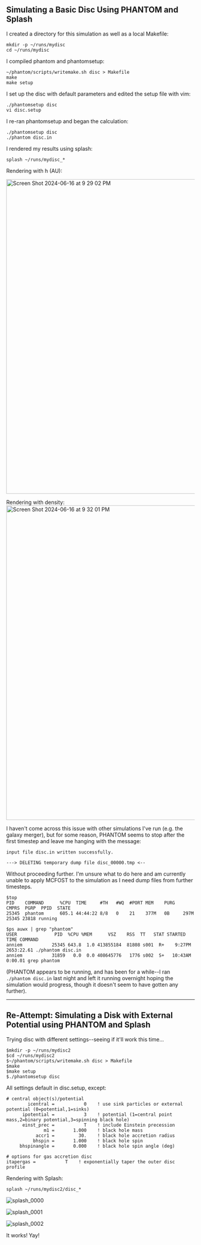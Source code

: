 ## Simulating a Basic Disc Using PHANTOM and Splash

I created a directory for this simulation as well as a local Makefile:

    mkdir -p ~/runs/mydisc
    cd ~/runs/mydisc

I compiled phantom and phantomsetup:

    ~/phantom/scripts/writemake.sh disc > Makefile
    make
    make setup

I set up the disc with default parameters and edited the setup file with vim:

    ./phantomsetup disc
    vi disc.setup

I re-ran phantomsetup and began the calculation:

    ./phantomsetup disc
    ./phantom disc.in

I rendered my results using splash:

    splash ~/runs/mydisc_*

Rendering with h (AU):

<img width="838" alt="Screen Shot 2024-06-16 at 9 29 02 PM" src="https://github.com/annadmitrieff/Classwork-and-Notes/assets/142821835/ea4d762a-9949-412f-8701-fefe69c796d0">

Rendering with density:
<img width="838" alt="Screen Shot 2024-06-16 at 9 32 01 PM" src="https://github.com/annadmitrieff/Classwork-and-Notes/assets/142821835/200f8746-59f9-40fc-bda1-6f4cd9c86aad">

I haven't come across this issue with other simulations I've run (e.g. the galaxy merger), but for some reason, PHANTOM seems to stop after the first timestep and leave me hanging with the message:

    input file disc.in written successfully.

    ---> DELETING temporary dump file disc_00000.tmp <--

  Without proceeding further. I'm unsure what to do here and am currently unable to apply MCFOST to the simulation as I need dump files from further timesteps.

    $top
    PID    COMMAND      %CPU  TIME     #TH   #WQ  #PORT MEM    PURG   CMPRS  PGRP  PPID  STATE
    25345  phantom      605.1 44:44:22 8/8   0    21    377M   0B     297M   25345 23818 running
    
    $ps auwx | grep "phantom"
    USER              PID  %CPU %MEM      VSZ    RSS  TT   STAT STARTED      TIME COMMAND
    anniem           25345 643.8  1.0 413855184  81808 s001  R+    9:27PM 2653:22.61 ./phantom disc.in
    anniem           31859   0.0  0.0 408645776   1776 s002  S+   10:43AM   0:00.01 grep phantom

(PHANTOM appears to be running, and has been for a while--I ran `./phantom disc.in` last night and left it running overnight hoping the simulation would progress, though it doesn't seem to have gotten any further).

***

## Re-Attempt: Simulating a Disk with External Potential using PHANTOM and Splash
Trying disc with different settings--seeing if it'll work this time...

    $mkdir -p ~/runs/mydisc2
    $cd ~/runs/mydisc2
    $~/phantom/scripts/writemake.sh disc > Makefile
    $make
    $make setup   
    $./phantomsetup disc
    
All settings default in disc.setup, except:
    
    # central object(s)/potential
            icentral =           0    ! use sink particles or external potential (0=potential,1=sinks)
          ipotential =           3    ! potential (1=central point mass,2=binary potential,3=spinning black hole)
          einst_prec =           T    ! include Einstein precession
                  m1 =       1.000    ! black hole mass
               accr1 =         30.    ! black hole accretion radius
              bhspin =       1.000    ! black hole spin
         bhspinangle =       0.000    ! black hole spin angle (deg)

    # options for gas accretion disc
    itapergas =           T    ! exponentially taper the outer disc profile

Rendering with Splash:

    splash ~/runs/mydisc2/disc_*

![splash_0000](https://github.com/annadmitrieff/Classwork-and-Notes/assets/142821835/cc1e54eb-8c90-4899-9656-c5424f269f95)

![splash_0001](https://github.com/annadmitrieff/Classwork-and-Notes/assets/142821835/ea436878-107b-4b17-bc8c-07edaaf62d8e)

![splash_0002](https://github.com/annadmitrieff/Classwork-and-Notes/assets/142821835/b15e7335-1db9-4d15-bd99-17e684d8d2ec)

It works! Yay!
